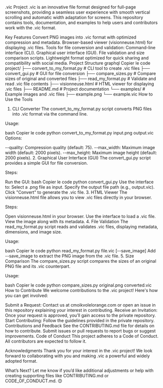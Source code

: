 .vic Project
.vic is an innovative file format designed for full-page screenshots, providing a seamless user experience with smooth vertical scrolling and automatic width adaptation for screens. This repository contains tools, documentation, and examples to help users and contributors work with the .vic format.

Key Features
Convert PNG images into .vic format with optimized compression and metadata.
Browser-based viewer (visionneuse.html) for displaying .vic files.
Tools for file conversion and validation:
Command-line interface (CLI).
Graphical user interface (GUI).
File validation and size comparison scripts.
Lightweight format optimized for quick sharing and compatibility with social media.
Project Structure
graphql
Copier le code
project/
├── convert_to_my_format.py   # CLI tool to create .vic files
├── convert_gui.py            # GUI for file conversion
├── compare_sizes.py          # Compare sizes of original and converted files
├── read_my_format.py         # Validate and read .vic file contents
├── visionneuse.html          # HTML viewer for displaying .vic files
├── README.md                 # Project documentation
└── examples/                 # Example images and .vic files
    ├── example.png
    └── example.vic
How to Use the Tools
1. CLI Converter
The convert_to_my_format.py script converts PNG files into .vic format via the command line.

Usage:

bash
Copier le code
python convert_to_my_format.py input.png output.vic
Options:

--quality: Compression quality (default: 75).
--max_width: Maximum image width (default: 2000 pixels).
--max_height: Maximum image height (default: 2000 pixels).
2. Graphical User Interface (GUI)
The convert_gui.py script provides a simple GUI for file conversion.

Steps:

Run the GUI:
bash
Copier le code
python convert_gui.py
Use the interface to:
Select a .png file as input.
Specify the output file path (e.g., output.vic).
Click "Convert" to generate the .vic file.
3. HTML Viewer
The visionneuse.html file allows you to view .vic files directly in your browser.

Steps:

Open visionneuse.html in your browser.
Use the interface to load a .vic file.
View the image along with its metadata.
4. File Validation
The read_my_format.py script reads and validates .vic files, displaying metadata, dimensions, and image size.

Usage:

bash
Copier le code
python read_my_format.py file.vic [--save_image]
Add --save_image to extract the PNG image from the .vic file.
5. Size Comparison
The compare_sizes.py script compares the sizes of an original PNG file and its .vic counterpart.

Usage:

bash
Copier le code
python compare_sizes.py original.png converted.vic
How to Contribute
We welcome contributions to the .vic project! Here's how you can get involved:

Submit a Request: Contact us at cmoikvolelorange.com or open an issue in this repository explaining your interest in contributing.
Receive an Invitation: Once your request is approved, you’ll gain access to the private repository.
Start Contributing: Follow the guidelines provided in the private repository.
Contributions and Feedback
See the CONTRIBUTING.md file for details on how to contribute.
Submit issues or pull requests to report bugs or suggest improvements.
Code of Conduct
This project adheres to a Code of Conduct. All contributors are expected to follow it.

Acknowledgments
Thank you for your interest in the .vic project! We look forward to collaborating with you and making .vic a powerful and widely adopted format.

What’s Next?
Let me know if you’d like additional adjustments or help with creating supporting files like CONTRIBUTING.md or CODE_OF_CONDUCT.md. 😊